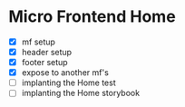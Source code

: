 # Micro Frontend Home
- [x] mf setup
- [x] header setup
- [x] footer setup
- [x] expose to another mf's
- [ ] implanting the Home test
- [ ] implanting the Home storybook
